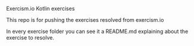 Exercism.io Kotlin exercises

This repo is for pushing the exercises resolved from exercism.io

In every exercise folder you can see it a README.md explaining about the exercise to resolve.
